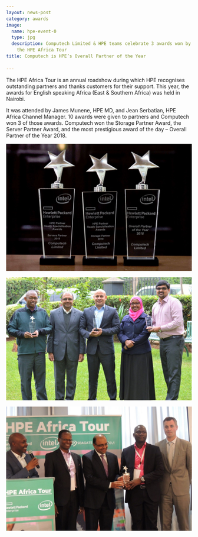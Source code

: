 ```yaml
---
layout: news-post
category: awards
image:
  name: hpe-event-0
  type: jpg
  description: Computech Limited & HPE teams celebrate 3 awards won by Computech during
    the HPE Africa Tour
title: Computech is HPE’s Overall Partner of the Year

---
```

The HPE Africa Tour is an annual roadshow during which HPE recognises outstanding partners and thanks customers for their support. This year, the awards for English speaking Africa (East & Southern Africa) was held in Nairobi.

It was attended by James Munene, HPE MD, and Jean Serbatian, HPE Africa Channel Manager. 10 awards were given to partners and Computech won 3 of those awards. Computech won the Storage Partner Award, the Server Partner Award, and the most prestigious award of the day – Overall Partner of the Year 2018.

![Computech’s 3 awards won at the event, the highest number won by any partner](/assets/news/hpe-event-1.jpg)

![Computech Limited’s team celebrates winning 3 awards](/assets/news/hpe-event-2.jpg)

![Computech Limited’s Dipak Galaiya and David Okwach receive the Overall HPE Partner of the Year Award, while HPE East Africa MD James Munene looks on.](/assets/news/hpe-event-3.jpg)
